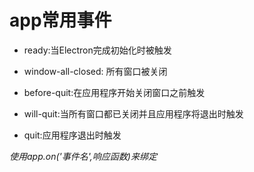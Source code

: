# app常用事件

- ready:当Electron完成初始化时被触发

  

- window-all-closed: 所有窗口被关闭

  

- before-quit:在应用程序开始关闭窗口之前触发

  

- will-quit:当所有窗口都已关闭并且应用程序将退出时触发

  

- quit:应用程序退出时触发





*使用app.on('事件名',响应函数)来绑定*

